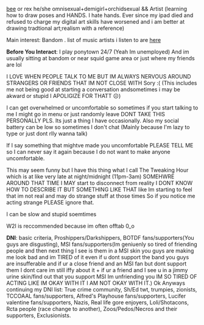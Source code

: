[bee](https://pronouns.cc/@sws) or rex he/she omnisexual+demigirl+orchidsexual && Artist (learning how to draw poses and HANDS. I hate hands. Ever since my ipad died and refused to charge my digital art skills have worsened and i am better at drawing tradtional art;realism with a reference)

Main interest: Bandom . list of music artists i listen to are [here](https://rentry.co/went)

**Before You Interact**: I play ponytown 24/7 (Yeah Im unemployed) And im usually sitting at bandom or near squid game area or just where my friends are lol

I LOVE WHEN PEOPLE TALK TO ME BUT IM ALWAYS NERVOUS AROUND STRANGERS OR FRIENDS THAT IM NOT CLOSE WITH Sory :( (This includes me not being good at starting a conversation andsometimes i may be akward or stupid I APOLIGIZE FOR THATT ☹)

I can get overwhelmed or uncomfortable so sometimes if you start talking to me I might go in menu or just randomly leave DONT TAKE THIS PERSONALLY PLS. Its just a thing I have occasionally. Also my social battery can be low so sometimes I don't chat (Mainly because I'm lazy to type or just dont rlly wanna talk)

If I say something that mightve made you uncomfortable PLEASE TELL ME so I can never say it again because I do not want to make anyone uncomfortable.

This may seem funny but I have this thing what I call The Tweaking Hour which is at like very late at night/midnight (11pm-3am) SOMEHWRE AROUND THAT TIME I MAY start to disconnect from reality I DONT KNOW HOW TO DESCRIBE IT BUT SOMETHING LIKE THAT like Im starting to feel that im not real and may do strange stuff at those times So if you notice me acting strange PLEASE ignore that.

I can be slow and stupid soemtimes

W2I is reccommended because im often offtab 0_o

**DNI**: basic criteria, Proshippers/Darkshippers, BOTDF fans/supporters(You guys are disgusting), MSI fans/supporters(Im geniuenly so tired of friending people and then next thing I see is them in a MSI skin you guys are making me look bad and im TIRED of it even if u dont support the band you guys are insufferable and if ur a close friend and an MSI fan but dont support them I dont care im still iffy about it + if ur a friend and I see u in a jimmy urine skin/find out that you support MSI Im unfriending you IM SO TIRED OF ACTING LIKE IM OKAY WITH IT I AM NOT OKAY WITH IT.) Ok Anyways continuing my DNI list: True crime community, Sh/Ed twt, trumpies, zionists, TCCOAAL fans/supporters, Alfred's Playhouse fans/supporters, Lucifer valentine fans/supporters, Nazis, Real life gore enjoyers, Loli/Shotacons, Rcta people (race change to another), Zoos/Pedos/Necros and their supporters, Exclusionists.
